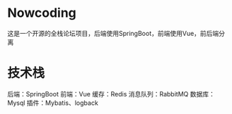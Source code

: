 # Nowcoding
这是一个开源的全栈论坛项目，后端使用SpringBoot，前端使用Vue，前后端分离

# 技术栈
后端：SpringBoot
前端：Vue
缓存：Redis
消息队列：RabbitMQ
数据库：Mysql
插件：Mybatis、logback
